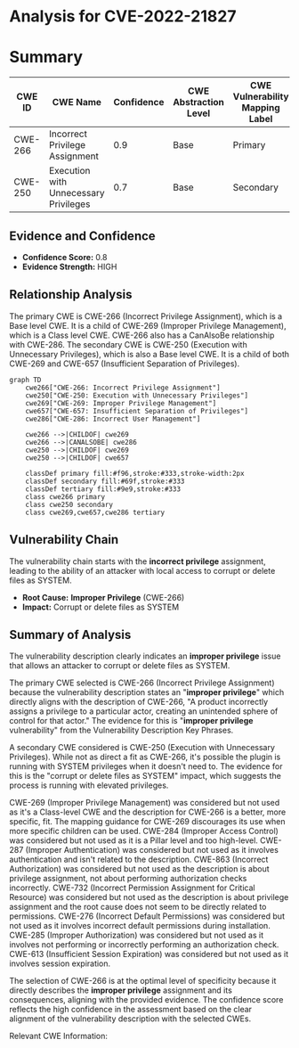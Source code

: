 # Analysis for CVE-2022-21827

# Summary
| CWE ID | CWE Name | Confidence | CWE Abstraction Level | CWE Vulnerability Mapping Label | CWE-Vulnerability Mapping Notes |
|---|---|---|---|---|---|
| CWE-266 | Incorrect Privilege Assignment | 0.9 | Base | Primary | Allowed |
| CWE-250 | Execution with Unnecessary Privileges | 0.7 | Base | Secondary | Allowed |

## Evidence and Confidence

*   **Confidence Score:** 0.8
*   **Evidence Strength:** HIGH

## Relationship Analysis
The primary CWE is CWE-266 (Incorrect Privilege Assignment), which is a Base level CWE. It is a child of CWE-269 (Improper Privilege Management), which is a Class level CWE. CWE-266 also has a CanAlsoBe relationship with CWE-286. The secondary CWE is CWE-250 (Execution with Unnecessary Privileges), which is also a Base level CWE. It is a child of both CWE-269 and CWE-657 (Insufficient Separation of Privileges).

```mermaid
graph TD
    cwe266["CWE-266: Incorrect Privilege Assignment"]
    cwe250["CWE-250: Execution with Unnecessary Privileges"]
    cwe269["CWE-269: Improper Privilege Management"]
    cwe657["CWE-657: Insufficient Separation of Privileges"]
    cwe286["CWE-286: Incorrect User Management"]

    cwe266 -->|CHILDOF| cwe269
    cwe266 -->|CANALSOBE| cwe286
    cwe250 -->|CHILDOF| cwe269
    cwe250 -->|CHILDOF| cwe657

    classDef primary fill:#f96,stroke:#333,stroke-width:2px
    classDef secondary fill:#69f,stroke:#333
    classDef tertiary fill:#9e9,stroke:#333
    class cwe266 primary
    class cwe250 secondary
    class cwe269,cwe657,cwe286 tertiary
```

## Vulnerability Chain
The vulnerability chain starts with the **incorrect privilege** assignment, leading to the ability of an attacker with local access to corrupt or delete files as SYSTEM.
  - **Root Cause:** **Improper Privilege** (CWE-266)
  - **Impact:** Corrupt or delete files as SYSTEM

## Summary of Analysis
The vulnerability description clearly indicates an **improper privilege** issue that allows an attacker to corrupt or delete files as SYSTEM.

The primary CWE selected is CWE-266 (Incorrect Privilege Assignment) because the vulnerability description states an "**improper privilege**" which directly aligns with the description of CWE-266, "A product incorrectly assigns a privilege to a particular actor, creating an unintended sphere of control for that actor." The evidence for this is "**improper privilege** vulnerability" from the Vulnerability Description Key Phrases.

A secondary CWE considered is CWE-250 (Execution with Unnecessary Privileges). While not as direct a fit as CWE-266, it's possible the plugin is running with SYSTEM privileges when it doesn't need to. The evidence for this is the "corrupt or delete files as SYSTEM" impact, which suggests the process is running with elevated privileges.

CWE-269 (Improper Privilege Management) was considered but not used as it's a Class-level CWE and the description for CWE-266 is a better, more specific, fit. The mapping guidance for CWE-269 discourages its use when more specific children can be used.
CWE-284 (Improper Access Control) was considered but not used as it is a Pillar level and too high-level.
CWE-287 (Improper Authentication) was considered but not used as it involves authentication and isn't related to the description.
CWE-863 (Incorrect Authorization) was considered but not used as the description is about privilege assignment, not about performing authorization checks incorrectly.
CWE-732 (Incorrect Permission Assignment for Critical Resource) was considered but not used as the description is about privilege assignment and the root cause does not seem to be directly related to permissions.
CWE-276 (Incorrect Default Permissions) was considered but not used as it involves incorrect default permissions during installation.
CWE-285 (Improper Authorization) was considered but not used as it involves not performing or incorrectly performing an authorization check.
CWE-613 (Insufficient Session Expiration) was considered but not used as it involves session expiration.

The selection of CWE-266 is at the optimal level of specificity because it directly describes the **improper privilege** assignment and its consequences, aligning with the provided evidence. The confidence score reflects the high confidence in the assessment based on the clear alignment of the vulnerability description with the selected CWEs.

Relevant CWE Information: